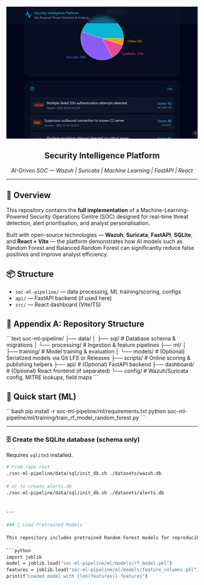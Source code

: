 <p align="center">
  <img src="DashBoard.jpg" alt="SOC Dashboard" width="900">
</p>

<h2 align="center">Security Intelligence Platform</h2>
<p align="center"><em>AI-Driven SOC — Wazuh | Suricata | Machine Learning | FastAPI | React</em></p>

---

## 🧠 Overview
This repository contains the **full implementation** of a Machine-Learning-Powered Security Operations Centre (SOC) designed for real-time threat detection, alert prioritisation, and analyst personalisation.

Built with open-source technologies — **Wazuh**, **Suricata**, **FastAPI**, **SQLite**, and **React + Vite** — the platform demonstrates how AI models such as Random Forest and Balanced Random Forest can significantly reduce false positives and improve analyst efficiency.

## 📦 Structure
- `soc-ml-pipeline/` — data processing, ML training/scoring, configs
- `api/` — FastAPI backend (if used here)
- `src/` — React dashboard (Vite/TS)

## 📂 Appendix A: Repository Structure
\`\`\`text
soc-ml-pipeline/
├── data/
│   ├── sql/                   # Database schema & migrations
│   └── processing/            # Ingestion & feature pipelines
├── ml/
│   ├── training/              # Model training & evaluation
│   └── models/                # (Optional) Serialized models via Git LFS or Releases
├── scripts/                   # Online scoring & publishing helpers
├── api/                       # (Optional) FastAPI backend
├── dashboard/                 # (Optional) React frontend (if separated)
└── config/                    # Wazuh/Suricata config, MITRE lookups, field maps
\`\`\`

## 🚀 Quick start (ML)
\`\`\`bash
pip install -r soc-ml-pipeline/ml/requirements.txt
python soc-ml-pipeline/ml/training/train_rf_model_random_forest.py
\`\`\`

---

### 🗄️ Create the SQLite database (schema only)

Requires `sqlite3` installed.

```bash
# From repo root
./soc-ml-pipeline/data/sql/init_db.sh ./datasets/wazuh.db

# or to create alerts.db
./soc-ml-pipeline/data/sql/init_db.sh ./datasets/alerts.db


---

### 🧠 Load Pretrained Models

This repository includes pretrained Random Forest models for reproducibility.

```python
import joblib
model = joblib.load("soc-ml-pipeline/ml/models/rf_model.pkl")
features = joblib.load("soc-ml-pipeline/ml/models/feature_columns.pkl")
print(f"Loaded model with {len(features)} features")
